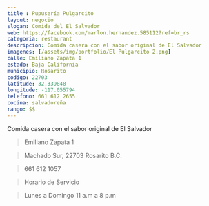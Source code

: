 ```yaml
---
title : Pupusería Pulgarcito
layout: negocio
slogan: Comida del El Salvador
web: https://facebook.com/marlon.hernandez.585112?ref=br_rs
categoria: restaurant
descripcion: Comida casera con el sabor original de El Salvador 
imagenes: [/assets/img/portfolio/El Pulgarcito 2.png]
calle: Emiliano Zapata 1
estado: Baja California
municipio: Rosarito
codigo: 22703
latitude: 32.339848
longitude: -117.055794
telefono: 661 612 2655
cocina: salvadoreña
rango: $$
---
```


Comida casera con el sabor original de El Salvador 

>Emiliano Zapata 1

>Machado Sur, 22703 Rosarito B.C. 

>661 612 1057

>Horario de Servicio 

>Lunes a Domingo 11 a.m a 8 p.m 

